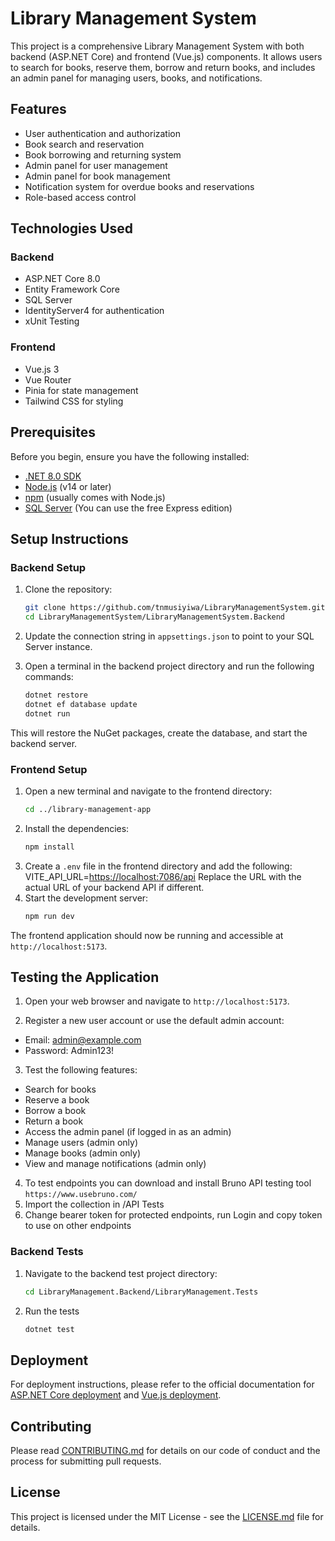 # Library Management System

This project is a comprehensive Library Management System with both backend (ASP.NET Core) and frontend (Vue.js) components. It allows users to search for books, reserve them, borrow and return books, and includes an admin panel for managing users, books, and notifications.

## Features

- User authentication and authorization
- Book search and reservation
- Book borrowing and returning system
- Admin panel for user management
- Admin panel for book management
- Notification system for overdue books and reservations
- Role-based access control

## Technologies Used

### Backend

- ASP.NET Core 8.0
- Entity Framework Core
- SQL Server
- IdentityServer4 for authentication
- xUnit Testing

### Frontend

- Vue.js 3
- Vue Router
- Pinia for state management
- Tailwind CSS for styling

## Prerequisites

Before you begin, ensure you have the following installed:

- [.NET 8.0 SDK](https://dotnet.microsoft.com/download/dotnet/8.0)
- [Node.js](https://nodejs.org/) (v14 or later)
- [npm](https://www.npmjs.com/) (usually comes with Node.js)
- [SQL Server](https://www.microsoft.com/en-us/sql-server/sql-server-downloads) (You can use the free Express edition)

## Setup Instructions

### Backend Setup

1. Clone the repository:
   ```bash
   git clone https://github.com/tnmusiyiwa/LibraryManagementSystem.git
   cd LibraryManagementSystem/LibraryManagementSystem.Backend
   ```
2. Update the connection string in `appsettings.json` to point to your SQL Server instance.

3. Open a terminal in the backend project directory and run the following commands:
   ```bash
   dotnet restore
   dotnet ef database update
   dotnet run
   ```

This will restore the NuGet packages, create the database, and start the backend server.

### Frontend Setup

1. Open a new terminal and navigate to the frontend directory:
   ```bash
   cd ../library-management-app
   ```
2. Install the dependencies:
   ```bash
   npm install
   ```
3. Create a `.env` file in the frontend directory and add the following:
   VITE_API_URL=[https://localhost:7086/api](https://localhost:7086/api)
   Replace the URL with the actual URL of your backend API if different.
4. Start the development server:
   ```bash
   npm run dev
   ```

The frontend application should now be running and accessible at `http://localhost:5173`.

## Testing the Application

1. Open your web browser and navigate to `http://localhost:5173`.

2. Register a new user account or use the default admin account:

- Email: admin@example.com
- Password: Admin123!

3. Test the following features:

- Search for books
- Reserve a book
- Borrow a book
- Return a book
- Access the admin panel (if logged in as an admin)
- Manage users (admin only)
- Manage books (admin only)
- View and manage notifications (admin only)

4. To test endpoints you can download and install Bruno API testing tool `https://www.usebruno.com/`
5. Import the collection in /API Tests
6. Change bearer token for protected endpoints, run Login and copy token to use on other endpoints

### Backend Tests

1. Navigate to the backend test project directory:
   ```bash
   cd LibraryManagement.Backend/LibraryManagement.Tests
   ```
2. Run the tests
   ```bash
   dotnet test
   ```

## Deployment

For deployment instructions, please refer to the official documentation for [ASP.NET Core deployment](https://docs.microsoft.com/en-us/aspnet/core/host-and-deploy/?view=aspnetcore-6.0) and [Vue.js deployment](https://cli.vuejs.org/guide/deployment.html).

## Contributing

Please read [CONTRIBUTING.md](CONTRIBUTING.md) for details on our code of conduct and the process for submitting pull requests.

## License

This project is licensed under the MIT License - see the [LICENSE.md](LICENSE.md) file for details.
